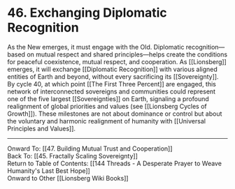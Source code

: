 # 46. Exchanging Diplomatic Recognition

As the New emerges, it must engage with the Old. Diplomatic recognition—based on mutual respect and shared principles—helps create the conditions for peaceful coexistence, mutual respect, and cooperation. As [[Lionsberg]] emerges, it will exchange [[Diplomatic Recognition]] with various aligned entities of Earth and beyond, without every sacrificing its [[Sovereignty]]. By cycle 40, at which point [[The First Three Percent]] are engaged, this network of interconnected sovereigns and communities could represent one of the five largest [[Sovereignties]] on Earth, signaling a profound realignment of global priorities and values (see [[Lionsberg Cycles of Growth]]). These milestones are not about dominance or control but about the voluntary and harmonic realignment of humanity with [[Universal Principles and Values]].

____

Onward To: [[47. Building Mutual Trust and Cooperation]]  
Back To: [[45. Fractally Scaling Sovereignty]]  
Return to Table of Contents: [[144 Threads - A Desperate Prayer to Weave Humanity's Last Best Hope]]  
Onward to Other [[Lionsberg Wiki Books]]  
